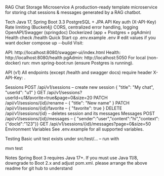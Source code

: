 RAG Chat Storage Microservice
A production-ready template microservice for storing chat sessions & messages generated by a RAG chatbot.

Tech
Java 17, Spring Boot 3.3
PostgreSQL + JPA
API Key auth (X-API-Key)
Rate limiting (Bucket4j)
CORS, centralized error handling, logging
OpenAPI/Swagger (springdoc)
Dockerized (app + Postgres + pgAdmin)
Health check /health
Quick Start
cp .env.example .env   # edit values if you want
docker compose up --build
Visit:

API: http://localhost:8080/swagger-ui/index.html
Health: http://localhost:8080/health
pgAdmin: http://localhost:5050
For local (non-docker) run: mvn spring-boot:run (ensure Postgres is running).

API (v1)
All endpoints (except /health and swagger docs) require header X-API-Key: <your key>.

Sessions
POST /api/v1/sessions – create new session { "title": "My chat", "userId": "u1" }
GET /api/v1/sessions?userId=u1&favorite=true&page=0&size=20
PATCH /api/v1/sessions/{id}/rename – { "title": "New name" }
PATCH /api/v1/sessions/{id}/favorite – { "favorite": true }
DELETE /api/v1/sessions/{id} – deletes session and its messages
Messages
POST /api/v1/sessions/{id}/messages – { "sender":"user","content":"hi","context":{"docId":"123"}}
GET /api/v1/sessions/{id}/messages?page=0&size=50
Environment Variables
See .env.example for all supported variables.

Testing
Basic unit test exists under src/test/... – run with

mvn test

Notes
Spring Boot 3 requires Java 17+. If you must use Java 11/8, downgrade to Boot 2.x and adjust pom.xml.
 please arrange the above readme for git hub to understand 
